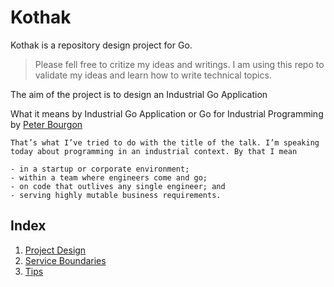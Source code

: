 # Kothak

Kothak is a repository design project for Go.

> Please fell free to critize my ideas and writings. I am using this repo to validate my ideas and learn how to write technical topics.

The aim of the project is to design an Industrial Go Application

What it means by Industrial Go Application or Go for Industrial Programming by [Peter Bourgon](https://peter.bourgon.org/go-for-industrial-programming/)

```text
That’s what I’ve tried to do with the title of the talk. I’m speaking today about programming in an industrial context. By that I mean

- in a startup or corporate environment;
- within a team where engineers come and go;
- on code that outlives any single engineer; and
- serving highly mutable business requirements.
```

## Index

1. [Project Design](/docs/project_design.md)
2. [Service Boundaries](/docs/service_boundaries.md)
3. [Tips](/docs/tips.md)
